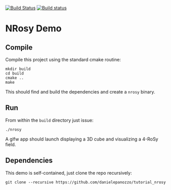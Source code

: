 [![Build Status](https://travis-ci.org/danielepanozzo/tutorial_nrosy.svg?branch=master)](https://travis-ci.org/danielepanozzo/tutorial_nrosy)
[![Build status](https://ci.appveyor.com/api/projects/status/es190vhn9ehbgvad?svg=true)](https://ci.appveyor.com/project/danielepanozzo/tutorial_nrosy)
# NRosy Demo

## Compile

Compile this project using the standard cmake routine:

    mkdir build
    cd build
    cmake ..
    make

This should find and build the dependencies and create a `nrosy` binary.

## Run

From within the `build` directory just issue:

    ./nrosy

A glfw app should launch displaying a 3D cube and visualizing a 4-RoSy field.

## Dependencies

This demo is self-contained, just clone the repo recursively:

    git clone --recursive https://github.com/danielepanozzo/tutorial_nrosy
